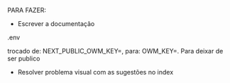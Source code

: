 

PARA FAZER:

- Escrever a documentação

.env


trocado de: NEXT_PUBLIC_OWM_KEY=, para: OWM_KEY=. Para deixar de ser publico



- Resolver problema visual com as sugestões no index